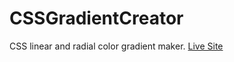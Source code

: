 # CSSGradientCreator
CSS linear and radial color gradient maker.
[Live Site](https://valestro.github.io/CSSGradientCreator/)

